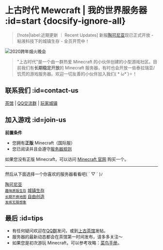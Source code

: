 # 上古时代 Mewcraft | 我的世界服务器 :id=start {docsify-ignore-all}

> [!note|label:近期更新 ｜ Recent Updates]
> 新服[陶可尼亚](/mc-servers/mew.md)现已正式开放 - 粘液科技下的城镇生存 - 全员开荒中！

![2020跨年烟火晚会](https://mimaru-jp.oss-ap-northeast-1.aliyuncs.com/images/2020_fireworks.jpg ':no-zoom')

> "上古时代"是一个由一群热爱 Minecraft 的小伙伴创建的小型游戏社区。目前我们有**长期稳定开放**的 Minecraft 服务器，有时也会开放一些泰拉瑞亚/饥荒的游戏服务器。欢迎一切友善的小伙伴加入我们( * ̀ω*́ )✧！

## 联系我们 :id=contact-us

<i class="fab fa-forumbee"></i>[茶馆][bbs] | <i class="fab fa-qq"></i>[QQ交流群][qqgroup] | <i class="fas fa-home"></i>[玩家城镇](https://bbs.mimaru.me/t/towns)

## 加入游戏 :id=join-us

**前置条件**

- 您拥有**正版** Minecraft（国际服）
- 您已阅读并且会遵守[服务器规则](welcome/rules.md)

如果您没有正版 Minecraft，可以访问 [Minecraft 官网](https://www.minecraft.net/zh-hans/) 购买一个。

---

然后从下面选择一个你喜欢的服务器看看吧( ´ ▽ ` )ﾉ

<a class="button" href="#/mew"><i class="fas fa-dice"></i>陶可尼亚<br><small class="text-vs">趣味原版生存</small></a>
<a class="button" href="#/sur"><i class="fas fa-mug-hot"></i>城镇生存<br><small>长期不换地图</small></a>
<a class="button" href="#/cre"><i class="fas fa-splotch"></i>自由创造<br><small>发挥无限想象</small></a>
<!-- <a class="button" href="#/mod">探索模组服</a> -->

## 最后<i class="fas fa-quote-right"></i> :id=tips

- 有任何疑问欢迎在[QQ群][qqgroup]发问，或到[上古茶馆][bbs]发帖。
- 服务器的最新动态都会在茶馆第一时间发布，请多多关注～
- 如果您是初次游玩 Minecraft，可以参考攻略：[菜鸟手册][beginner-guide]。

[homepage]: https://www.mimaru.me/
[bbs]: http://bbs.mimaru.me/
[dynmap]: http://map.mimaru.me:8123/
[qqgroup]: http://shang.qq.com/wpa/qunwpa?idkey=6bf79ba005ae8c932177afa1f64ac96d0e6bf7c59f8c393b0f9ef8f3f69d6f15
[mcwiki]: https://minecraft-zh.gamepedia.com/
[beginner-guide]: http://minecraft-zh.gamepedia.com/%E6%95%99%E7%A8%8B/%E8%8F%9C%E9%B8%9F%E6%89%8B%E5%86%8C
[java]: https://www.java.com/zh_CN/download/
[faq]: /faq
[server-survival]: /sur
[server-creative]: /cre
[server-modded]: /mod
